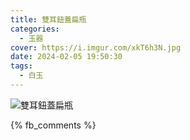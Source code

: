 ```yaml
---
title: 雙耳鈕蓋扁瓶
categories:
  - 玉器
cover: https://i.imgur.com/xkT6h3N.jpg
date: 2024-02-05 19:50:30
tags:
  - 白玉
---
```


![雙耳鈕蓋扁瓶](https://i.imgur.com/xkT6h3N.jpg)

{% fb_comments %}
